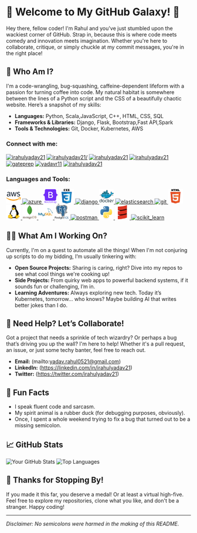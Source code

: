# 👾 Welcome to My GitHub Galaxy! 🚀

Hey there, fellow coder! I'm Rahul and you've just stumbled upon the wackiest corner of GitHub. Strap in, because this is where code meets comedy and innovation meets imagination. Whether you're here to collaborate, critique, or simply chuckle at my commit messages, you're in the right place!

## 🤖 Who Am I?

I'm a code-wrangling, bug-squashing, caffeine-dependent lifeform with a passion for turning coffee into code. My natural habitat is somewhere between the lines of a Python script and the CSS of a beautifully chaotic website. Here’s a snapshot of my skills:

- **Languages:** Python, Scala,JavaScript, C++, HTML, CSS, SQL
- **Frameworks & Libraries:** Django, Flask, Bootstrap,Fast API,Spark
- **Tools & Technologies:** Git, Docker, Kubernetes, AWS

<h3 align="left">Connect with me:</h3>
<p align="left">
<a href="https://twitter.com/irahulyadav21" target="blank"><img align="center" src="https://raw.githubusercontent.com/rahuldkjain/github-profile-readme-generator/master/src/images/icons/Social/twitter.svg" alt="irahulyadav21" height="30" width="40" /></a>
<a href="https://linkedin.com/in/irahulyadav21/" target="blank"><img align="center" src="https://raw.githubusercontent.com/rahuldkjain/github-profile-readme-generator/master/src/images/icons/Social/linked-in-alt.svg" alt="irahulyadav21/" height="30" width="40" /></a>
<a href="https://fb.com/irahulyadav21" target="blank"><img align="center" src="https://raw.githubusercontent.com/rahuldkjain/github-profile-readme-generator/master/src/images/icons/Social/facebook.svg" alt="irahulyadav21" height="30" width="40" /></a>
<a href="https://instagram.com/irahulyadav21" target="blank"><img align="center" src="https://raw.githubusercontent.com/rahuldkjain/github-profile-readme-generator/master/src/images/icons/Social/instagram.svg" alt="irahulyadav21" height="30" width="40" /></a>
<a href="https://www.youtube.com/channel/UC6snRMq4t0ecuBpdLDfFyfg" target="blank"><img align="center" src="https://raw.githubusercontent.com/rahuldkjain/github-profile-readme-generator/master/src/images/icons/Social/youtube.svg" alt="gateprep" height="30" width="40" /></a>
<a href="https://www.leetcode.com/yadavr21" target="blank"><img align="center" src="https://raw.githubusercontent.com/rahuldkjain/github-profile-readme-generator/master/src/images/icons/Social/leet-code.svg" alt="yadavr11" height="30" width="40" /></a>
<a href="https://auth.geeksforgeeks.org/user/irahulyadav21" target="blank"><img align="center" src="https://raw.githubusercontent.com/rahuldkjain/github-profile-readme-generator/master/src/images/icons/Social/geeks-for-geeks.svg" alt="irahulyadav21" height="30" width="40" /></a>
</p>

<h3 align="left">Languages and Tools:</h3>
<p align="left"> <a href="https://aws.amazon.com" target="_blank" rel="noreferrer"> <img src="https://raw.githubusercontent.com/devicons/devicon/master/icons/amazonwebservices/amazonwebservices-original-wordmark.svg" alt="aws" width="40" height="40"/> </a> <a href="https://azure.microsoft.com/en-in/" target="_blank" rel="noreferrer"> <img src="https://www.vectorlogo.zone/logos/microsoft_azure/microsoft_azure-icon.svg" alt="azure" width="40" height="40"/> </a> <a href="https://getbootstrap.com" target="_blank" rel="noreferrer"> <img src="https://raw.githubusercontent.com/devicons/devicon/master/icons/bootstrap/bootstrap-plain-wordmark.svg" alt="bootstrap" width="40" height="40"/> </a> <a href="https://www.w3schools.com/css/" target="_blank" rel="noreferrer"> <img src="https://raw.githubusercontent.com/devicons/devicon/master/icons/css3/css3-original-wordmark.svg" alt="css3" width="40" height="40"/> </a> <a href="https://www.djangoproject.com/" target="_blank" rel="noreferrer"> <img src="https://cdn.worldvectorlogo.com/logos/django.svg" alt="django" width="40" height="40"/> </a> <a href="https://www.docker.com/" target="_blank" rel="noreferrer"> <img src="https://raw.githubusercontent.com/devicons/devicon/master/icons/docker/docker-original-wordmark.svg" alt="docker" width="40" height="40"/> </a> <a href="https://www.elastic.co" target="_blank" rel="noreferrer"> <img src="https://www.vectorlogo.zone/logos/elastic/elastic-icon.svg" alt="elasticsearch" width="40" height="40"/> </a> <a href="https://git-scm.com/" target="_blank" rel="noreferrer"> <img src="https://www.vectorlogo.zone/logos/git-scm/git-scm-icon.svg" alt="git" width="40" height="40"/> </a> <a href="https://www.w3.org/html/" target="_blank" rel="noreferrer"> <img src="https://raw.githubusercontent.com/devicons/devicon/master/icons/html5/html5-original-wordmark.svg" alt="html5" width="40" height="40"/> </a> <a href="https://www.linux.org/" target="_blank" rel="noreferrer"> <img src="https://raw.githubusercontent.com/devicons/devicon/master/icons/linux/linux-original.svg" alt="linux" width="40" height="40"/> </a> <a href="https://www.mongodb.com/" target="_blank" rel="noreferrer"> <img src="https://raw.githubusercontent.com/devicons/devicon/master/icons/mongodb/mongodb-original-wordmark.svg" alt="mongodb" width="40" height="40"/> </a> <a href="https://www.mysql.com/" target="_blank" rel="noreferrer"> <img src="https://raw.githubusercontent.com/devicons/devicon/master/icons/mysql/mysql-original-wordmark.svg" alt="mysql" width="40" height="40"/> </a> <a href="https://www.postgresql.org" target="_blank" rel="noreferrer"> <img src="https://raw.githubusercontent.com/devicons/devicon/master/icons/postgresql/postgresql-original-wordmark.svg" alt="postgresql" width="40" height="40"/> </a> <a href="https://postman.com" target="_blank" rel="noreferrer"> <img src="https://www.vectorlogo.zone/logos/getpostman/getpostman-icon.svg" alt="postman" width="40" height="40"/> </a> <a href="https://www.python.org" target="_blank" rel="noreferrer"> <img src="https://raw.githubusercontent.com/devicons/devicon/master/icons/python/python-original.svg" alt="python" width="40" height="40"/> </a></a> <a href="https://www.scala-lang.org" target="_blank" rel="noreferrer"> <img src="https://raw.githubusercontent.com/devicons/devicon/master/icons/scala/scala-original.svg" alt="scala" width="40" height="40"/> </a> <a href="https://scikit-learn.org/" target="_blank" rel="noreferrer"> <img src="https://upload.wikimedia.org/wikipedia/commons/0/05/Scikit_learn_logo_small.svg" alt="scikit_learn" width="40" height="40"/> </a> </p>









## 🧑‍💻 What Am I Working On?

Currently, I'm on a quest to automate all the things! When I'm not conjuring up scripts to do my bidding, I’m usually tinkering with:

- **Open Source Projects:** Sharing is caring, right? Dive into my repos to see what cool things we're cooking up!
- **Side Projects:** From quirky web apps to powerful backend systems, if it sounds fun or challenging, I’m in.
- **Learning Adventures:** Always exploring new tech. Today it’s Kubernetes, tomorrow... who knows? Maybe building AI that writes better jokes than I do.

## 🔧 Need Help? Let’s Collaborate!

Got a project that needs a sprinkle of tech wizardry? Or perhaps a bug that’s driving you up the wall? I'm here to help! Whether it's a pull request, an issue, or just some techy banter, feel free to reach out.

- **Email:** (mailto:yadav.rahul0521@gmail.com)
- **LinkedIn:** (https://linkedin.com/in/irahulyadav21)
- **Twitter:** (https://twitter.com/irahulyadav21)

## 🌱 Fun Facts

- I speak fluent code and sarcasm.
- My spirit animal is a rubber duck (for debugging purposes, obviously).
- Once, I spent a whole weekend trying to fix a bug that turned out to be a missing semicolon.

## 📈 GitHub Stats

![Your GitHub Stats](https://github-readme-stats.vercel.app/api?username=Rahul0521&show_icons=true&theme=radical)
![Top Languages](https://github-readme-stats.vercel.app/api/top-langs/?username=Rahul0521&layout=compact&theme=radical)

## 🎉 Thanks for Stopping By!

If you made it this far, you deserve a medal! Or at least a virtual high-five. Feel free to explore my repositories, clone what you like, and don't be a stranger. Happy coding!

---

*Disclaimer: No semicolons were harmed in the making of this README.*
